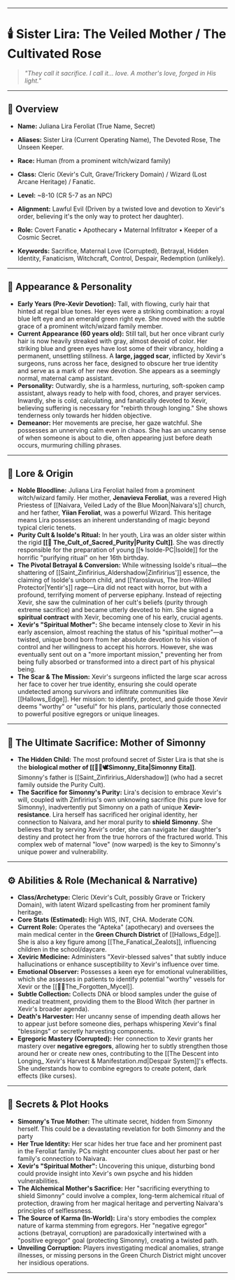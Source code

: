 
---

# 🕯️ **Sister Lira: The Veiled Mother / The Cultivated Rose**

> _"They call it sacrifice. I call it... love. A mother's love, forged in His light."_

---

## 🧭 Overview

- **Name:** Juliana Lira Feroliat (True Name, Secret)

- **Aliases:** Sister Lira (Current Operating Name), The Devoted Rose, The Unseen Keeper.
- **Race:** Human (from a prominent witch/wizard family)
- **Class:** Cleric (Xevir's Cult, Grave/Trickery Domain) / Wizard (Lost Arcane Heritage) / Fanatic.
- **Level:** ~8-10 (CR 5-7 as an NPC)
- **Alignment:** Lawful Evil (Driven by a twisted love and devotion to Xevir's order, believing it's the only way to protect her daughter).
- **Role:** Covert Fanatic • Apothecary • Maternal Infiltrator • Keeper of a Cosmic Secret.
- **Keywords:** Sacrifice, Maternal Love (Corrupted), Betrayal, Hidden Identity, Fanaticism, Witchcraft, Control, Despair, Redemption (unlikely).


---

## 🎨 Appearance & Personality

- **Early Years (Pre-Xevir Devotion):** Tall, with flowing, curly hair that hinted at regal blue tones. Her eyes were a striking combination: a royal blue left eye and an emerald green right eye. She moved with the subtle grace of a prominent witch/wizard family member.
- **Current Appearance (60 years old):** Still tall, but her once vibrant curly hair is now heavily streaked with gray, almost devoid of color. Her striking blue and green eyes have lost some of their vibrancy, holding a permanent, unsettling stillness. A **large, jagged scar**, inflicted by Xevir's surgeons, runs across her face, designed to obscure her true identity and serve as a mark of her new devotion. She appears as a seemingly normal, maternal camp assistant.
- **Personality:** Outwardly, she is a harmless, nurturing, soft-spoken camp assistant, always ready to help with food, chores, and prayer services. Inwardly, she is cold, calculating, and fanatically devoted to Xevir, believing suffering is necessary for "rebirth through longing." She shows tenderness only towards her hidden objective.
- **Demeanor:** Her movements are precise, her gaze watchful. She possesses an unnerving calm even in chaos. She has an uncanny sense of when someone is about to die, often appearing just before death occurs, murmuring chilling phrases.

---

## 📜 Lore & Origin

- **Noble Bloodline:** Juliana Lira Feroliat hailed from a prominent witch/wizard family. Her mother, **Jenavieva Feroliat**, was a revered High Priestess of [[Naivara, Veiled Lady of the Blue Moon|Naivara's]] church, and her father, **Yiian Feroliat**, was a powerful Wizard. This heritage means Lira possesses an inherent understanding of magic beyond typical cleric tenets.
- **Purity Cult & Isolde's Ritual:** In her youth, Lira was an older sister within the rigid **[[🧼 The_Cult_of_Sacred_Purity|Purity Cult]]**. She was directly responsible for the preparation of young [[🌀 Isolde-PC|Isolde]] for the horrific "purifying ritual" on her 16th birthday.
- **The Pivotal Betrayal & Conversion:** While witnessing Isolde's ritual—the shattering of [[Saint_Zinfiririus_Aldershadow|Zinfiririus']] essence, the claiming of Isolde's unborn child, and [[Yaroslavus, The Iron-Willed Protector|Yentir's]] rage—Lira did not react with horror, but with a profound, terrifying moment of perverse epiphany. Instead of rejecting Xevir, she saw the culmination of her cult's beliefs (purity through extreme sacrifice) and became utterly devoted to him. She signed a **spiritual contract** with Xevir, becoming one of his early, crucial agents.
- **Xevir's "Spiritual Mother":** She became intensely close to Xevir in his early ascension, almost reaching the status of his "spiritual mother"—a twisted, unique bond born from her absolute devotion to his vision of control and her willingness to accept his horrors. However, she was eventually sent out on a "more important mission," preventing her from being fully absorbed or transformed into a direct part of his physical being.
- **The Scar & The Mission:** Xevir's surgeons inflicted the large scar across her face to cover her true identity, ensuring she could operate undetected among survivors and infiltrate communities like [[Hallows_Edge]]. Her mission: to identify, protect, and guide those Xevir deems "worthy" or "useful" for his plans, particularly those connected to powerful positive egregors or unique lineages.

---

## 🤱 **The Ultimate Sacrifice: Mother of Simonny**

- **The Hidden Child:** The most profound secret of Sister Lira is that she is the **biological mother of [[🏮✨🕊️Simonny_Eita|Simonny Eita]]**. Simonny's father is [[Saint_Zinfiririus_Aldershadow]] (who had a secret family outside the Purity Cult).
- **The Sacrifice for Simonny's Purity:** Lira's decision to embrace Xevir's will, coupled with Zinfiririus's own unknowing sacrifice (his pure love for Simonny), inadvertently put Simonny on a path of unique **Xevir-resistance**. Lira herself has sacrificed her original identity, her connection to Naivara, and her moral purity to **shield Simonny**. She believes that by serving Xevir's order, she can navigate her daughter's destiny and protect her from the true horrors of the fractured world. This complex web of maternal "love" (now warped) is the key to Simonny's unique power and vulnerability.
---

## ⚙️ Abilities & Role (Mechanical & Narrative)

- **Class/Archetype:** Cleric (Xevir's Cult, possibly Grave or Trickery Domain), with latent Wizard spellcasting from her prominent family heritage.
- **Core Stats (Estimated):** High WIS, INT, CHA. Moderate CON.
- **Current Role:** Operates the "Apteka" (apothecary) and oversees the main medical center in the **Green Church District** of [[Hallows_Edge]]. She is also a key figure among [[The_Fanatical_Zealots]], influencing children in the school/daycare.
- **Xeviric Medicine:** Administers "Xevir-blessed salves" that subtly induce hallucinations or enhance susceptibility to Xevir's influence over time.
- **Emotional Observer:** Possesses a keen eye for emotional vulnerabilities, which she assesses in patients to identify potential "worthy" vessels for Xevir or the [[🌿🧬The_Forgotten_Mycel]].
- **Subtle Collection:** Collects DNA or blood samples under the guise of medical treatment, providing them to the Blood Witch (her partner in Xevir's broader agenda).
- **Death's Harvester:** Her uncanny sense of impending death allows her to appear just before someone dies, perhaps whispering Xevir's final "blessings" or secretly harvesting components.
- **Egregoric Mastery (Corrupted):** Her connection to Xevir grants her mastery over **negative egregors**, allowing her to subtly strengthen those around her or create new ones, contributing to the [[The Descent into Longing_ Xevir's Harvest & Manifestation.md|Despair System]]'s effects. She understands how to combine egregors to create potent, dark effects (like curses).

---

## 🧩 Secrets & Plot Hooks

- **Simonny's True Mother:** The ultimate secret, hidden from Simonny herself. This could be a devastating revelation for both Simonny and the party
- **Her True Identity:** Her scar hides her true face and her prominent past in the Feroliat family. PCs might encounter clues about her past or her family's connection to Naivara.
- **Xevir's "Spiritual Mother":** Uncovering this unique, disturbing bond could provide insight into Xevir's own psyche and his hidden vulnerabilities.
- **The Alchemical Mother's Sacrifice:** Her "sacrificing everything to shield Simonny" could involve a complex, long-term alchemical ritual of protection, drawing from her magical heritage and perverting Naivara's principles of selflessness.
- **The Source of Karma (In-World):** Lira's story embodies the complex nature of karma stemming from egregors. Her "negative egregor" actions (betrayal, corruption) are paradoxically intertwined with a "positive egregor" goal (protecting Simonny), creating a twisted path.
- **Unveiling Corruption:** Players investigating medical anomalies, strange illnesses, or missing persons in the Green Church District might uncover her insidious operations.

---